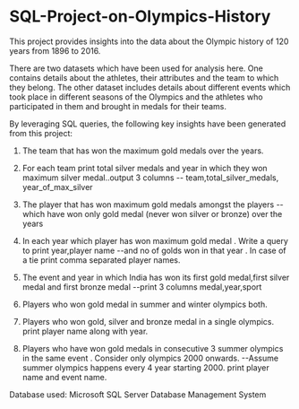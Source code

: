 # SQL-Project-on-Olympics-History
This project provides insights into the data about the Olympic history of 120 years from 1896 to 2016. 

There are two datasets which have been used for analysis here. 
One contains details about the athletes, their attributes and the team to which they belong. The other dataset includes details about different events which took place in different seasons of the Olympics and the athletes who participated in them and brought in medals for their teams.

By leveraging SQL queries, the following key insights have been generated from this project:

1. The team that has won the maximum gold medals over the years.

2. For each team print total silver medals and year in which they won maximum silver medal..output 3 columns
-- team,total_silver_medals, year_of_max_silver

3. The player that has won maximum gold medals amongst the players 
--which have won only gold medal (never won silver or bronze) over the years

4. In each year which player has won maximum gold medal . Write a query to print year,player name 
--and no of golds won in that year . In case of a tie print comma separated player names.

5. The event and year in which India has won its first gold medal,first silver medal and first bronze medal
--print 3 columns medal,year,sport

6. Players who won gold medal in summer and winter olympics both.

7. Players who won gold, silver and bronze medal in a single olympics. print player name along with year.

8. Players who have won gold medals in consecutive 3 summer olympics in the same event . Consider only olympics 2000 onwards. 
--Assume summer olympics happens every 4 year starting 2000. print player name and event name.

Database used: Microsoft SQL Server Database Management System

